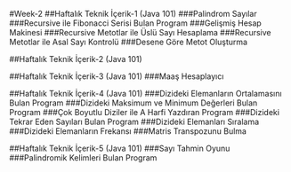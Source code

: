 #Week-2
##Haftalık Teknik İçerik-1 (Java 101)
###Palindrom Sayılar
###Recursive ile Fibonacci Serisi Bulan Program
###Gelişmiş Hesap Makinesi
###Recursive Metotlar ile Üslü Sayı Hesaplama
###Recursive Metotlar ile Asal Sayı Kontrolü
###Desene Göre Metot Oluşturma

##Haftalık Teknik İçerik-2 (Java 101)

##Haftalık Teknik İçerik-3 (Java 101)
###Maaş Hesaplayıcı

##Haftalık Teknik İçerik-4 (Java 101)
###Dizideki Elemanların Ortalamasını Bulan Program
###Dizideki Maksimum ve Minimum Değerleri Bulan Program
###Çok Boyutlu Diziler ile A Harfi Yazdıran Program
###Dizideki Tekrar Eden Sayıları Bulan Program
###Dizideki Elemanları Sıralama
###Dizideki Elemanların Frekansı
###Matris Transpozunu Bulma

##Haftalık Teknik İçerik-5 (Java 101)
###Sayı Tahmin Oyunu
###Palindromik Kelimleri Bulan Program
